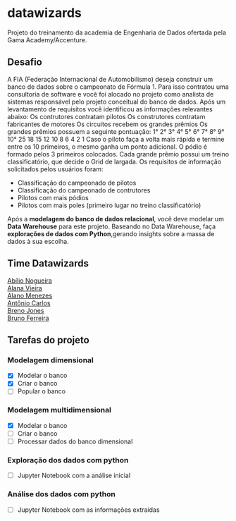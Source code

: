 # datawizards
Projeto do treinamento da academia de Engenharia de Dados ofertada pela Gama Academy/Accenture.

## Desafio 

A FIA (Federação Internacional de Automobilismo) deseja construir um banco de dados sobre o campeonato de Fórmula 1.
Para isso contratou uma consultoria de software e você foi alocado no projeto como analista de sistemas responsável pelo projeto conceitual do banco de dados.
Após um levantamento de requisitos você identificou as informações relevantes abaixo:
Os contrutores contratam pilotos
Os construtores contratam fabricantes de motores
Os circuitos recebem os grandes prêmios
Os grandes prêmios possuem a seguinte pontuação:
1°	2°	3°	4°	5°	6°	7°	8°	9°	10°	
25	18	15	12	10	8	6	4	2	1
Caso o piloto faça a volta mais rápida e termine entre os 10 primeiros, o mesmo ganha um ponto adicional.
O pódio é formado pelos 3 primeiros colocados.
Cada grande prêmio possui um treino classificatório, que decide o Grid de largada.
Os requisitos de informação solicitados pelos usuários foram:

* Classificação do campeonado de pilotos
* Classificação do campeonado de contrutores
* Pilotos com mais pódios
* Pilotos com mais poles (primeiro lugar no treino classificatório)



Após a **modelagem do banco de dados relacional**, você deve modelar um **Data Warehouse** para este projeto.
Baseando no Data Warehouse, faça **explorações de dados com Python**,gerando insights sobre a massa de dados à sua escolha.

## Time Datawizards

[Abílio Nogueira](https://github.com/AbilioNB)<br>
[Alana Vieira](https://github.com/AbilioNB)<br>
[Alano Menezes](https://github.com/AbilioNB)<br>
[Antônio Carlos](https://github.com/AbilioNB)<br>
[Breno Jones](https://github.com/AbilioNB)<br>
[Bruno Ferreira](https://github.com/AbilioNB)

## Tarefas do projeto
### Modelagem dimensional 
- [x] Modelar o banco 
- [x] Criar o banco 
- [ ] Popular o banco 
### Modelagem multidimensional
- [x] Modelar o banco 
- [ ] Criar o banco 
- [ ] Processar dados do banco dimensional 
### Exploração dos dados com python
- [ ] Jupyter Notebook com a análise inicial
### Análise dos dados com python
- [ ] Jupyter Notebook com as informações extraídas 
